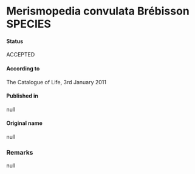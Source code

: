 # Merismopedia convulata Brébisson SPECIES

#### Status
ACCEPTED

#### According to
The Catalogue of Life, 3rd January 2011

#### Published in
null

#### Original name
null

### Remarks
null